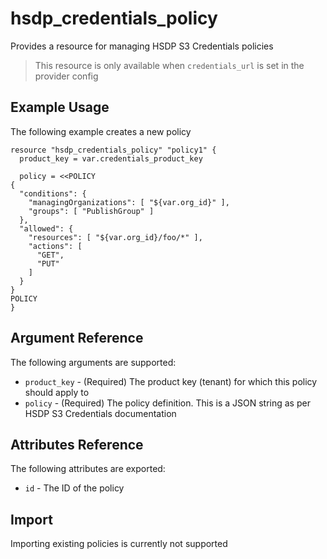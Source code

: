 # hsdp_credentials_policy
Provides a resource for managing HSDP S3 Credentials policies

> This resource is only available when `credentials_url` is set in the provider config

## Example Usage

The following example creates a new policy

```hcl
resource "hsdp_credentials_policy" "policy1" {
  product_key = var.credentials_product_key

  policy = <<POLICY
{
  "conditions": {
    "managingOrganizations": [ "${var.org_id}" ],
    "groups": [ "PublishGroup" ]
  },
  "allowed": {
    "resources": [ "${var.org_id}/foo/*" ],
    "actions": [
      "GET",
      "PUT"
    ]
  }
}
POLICY
}
```

## Argument Reference

The following arguments are supported:

* `product_key` - (Required) The product key (tenant) for which this policy should apply to
* `policy` - (Required) The policy definition. This is a JSON string as per HSDP S3 Credentials documentation


## Attributes Reference

The following attributes are exported:

* `id` - The ID of the policy

## Import

Importing existing policies is currently not supported
